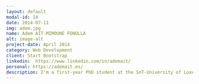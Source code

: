 ```yaml
---
layout: default
modal-id: 14
date: 2014-07-11
img: adem.jpg
name: Adem AIT-MIMOUNE FONOLLA
alt: image-alt
project-date: April 2014
category: Web Development
client: Start Bootstrap
linkedin:  https://www.linkedin.com/in/ademait/
personal: https://ademait.es/ 
description: I'm a first-year PhD student at the SnT-University of Luxembourg. Before, I have been a research assistant for three years at the Universitat Oberta de Catalunya (UOC), where I have been working on software engineering topics such as empirical analysis,  modelling, mining software repositories or data analysis. I completed my studies in Barcelona, Spain (MSc in Data Science & BSc in Computer Science)
---
```


